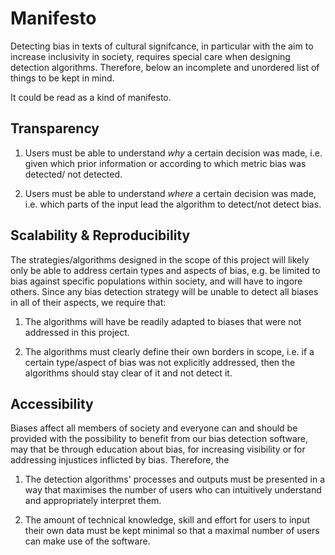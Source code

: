 # Manifesto

Detecting bias in texts of cultural signifcance, in particular with the aim to increase inclusivity in society, 
requires special care when designing detection algorithms. Therefore, below an incomplete and unordered list of things to be kept in mind.

It could be read as a kind of manifesto.


## Transparency

  1. Users must be able to understand *why* a certain decision was made, i.e. given which prior information or according to which metric bias was detected/
not detected.

  2. Users must be able to understand *where* a certain decision was made, i.e. which parts of the input lead the algorithm to detect/not detect bias.


## Scalability & Reproducibility

The strategies/algorithms designed in the scope of this project will likely only be able to address certain types and aspects of bias, e.g. be limited to bias against specific populations within society, and will have to ingore others. Since any bias detection strategy will be unable to detect all biases in all of their aspects, we require that: 

  1. The algorithms will have be readily adapted to biases that were not addressed in this project.
  
  2. The algorithms must clearly define their own borders in scope, i.e. if a certain type/aspect of bias was not explicitly addressed, then the algorithms should stay clear of it and not detect it.


## Accessibility

Biases affect all members of society and everyone can and should be provided with the possibility to benefit from our bias detection software, may that be 
through education about bias, for increasing visibility or for addressing injustices inflicted by bias. Therefore, the 

  1. The detection algorithms' processes and outputs must be presented in a way that maximises the number of users who can intuitively understand and 
  appropriately interpret them.
  
  2. The amount of technical knowledge, skill and effort for users to input their own data must be kept minimal so that a maximal number of users can 
  make use of the software.
  
  
